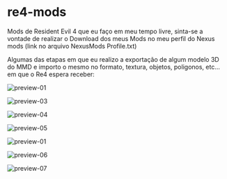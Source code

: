 # re4-mods

Mods de Resident Evil 4 que eu faço em meu tempo livre, sinta-se a vontade de realizar o Download dos meus Mods no meu perfil do Nexus mods (link no arquivo NexusMods Profile.txt)

Algumas das etapas em que eu realizo a exportação de algum modelo 3D do MMD e importo o mesmo no formato, textura, objetos, poligonos, etc... em que o Re4 espera receber:

![preview-01](https://user-images.githubusercontent.com/37316637/126581146-dae1f448-a770-41ea-ab44-4cfa532a2958.jpg)

![preview-03](https://user-images.githubusercontent.com/37316637/126581153-fe2de8fd-adf8-4e24-91f2-60a796adfa4b.jpg)

![preview-04](https://user-images.githubusercontent.com/37316637/126581155-88e19098-7f67-48e1-9976-e0da89f179c2.jpg)

![preview-05](https://user-images.githubusercontent.com/37316637/126581156-4ea62a4f-3cf9-436f-979f-1ee36563080a.jpg)

![preview-01](https://user-images.githubusercontent.com/37316637/126581146-dae1f448-a770-41ea-ab44-4cfa532a2958.jpg)

![preview-06](https://user-images.githubusercontent.com/37316637/126581159-c4f92c39-7e08-40d0-889e-947c046f2048.jpg)

![preview-07](https://user-images.githubusercontent.com/37316637/126581162-310ac87c-37e8-42dd-b9c3-667132b7fb3e.png)
